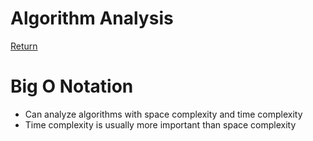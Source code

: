 # Algorithm Analysis

[Return](../README.md)

# Big O Notation

- Can analyze algorithms with space complexity and time complexity
- Time complexity is usually more important than space complexity

